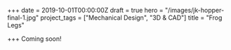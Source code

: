 +++
date = 2019-10-01T00:00:00Z
draft = true
hero = "/images/jk-hopper-final-1.jpg"
project_tags = ["Mechanical Design", "3D & CAD"]
title = "Frog Legs"

+++
Coming soon!